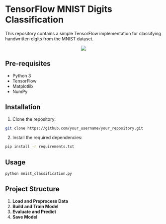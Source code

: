 # TensorFlow MNIST Digits Classification

This repository contains a simple TensorFlow implementation for classifying handwritten digits from the MNIST dataset.

<p align="center">
  <img src="https://github.com/malasiaa/mnist_FNN_model/assets/144847430/48821677-f1cc-454e-8837-46f4fc9a4a56">
</p>

## Pre-requisites

- Python 3
- TensorFlow
- Matplotlib
- NumPy

## Installation

1. Clone the repository:

  ```bash
  git clone https://github.com/your_username/your_repository.git
  ```

2. Install the required dependencies:
  ```bash
  pip install -r requirements.txt
  ```

## Usage

  ```bash
  python mnist_classification.py
  ```
## Project Structure

1. **Load and Preprocess Data**
2. **Build and Train Model**
3. **Evaluate and Predict**
4. **Save Model**




